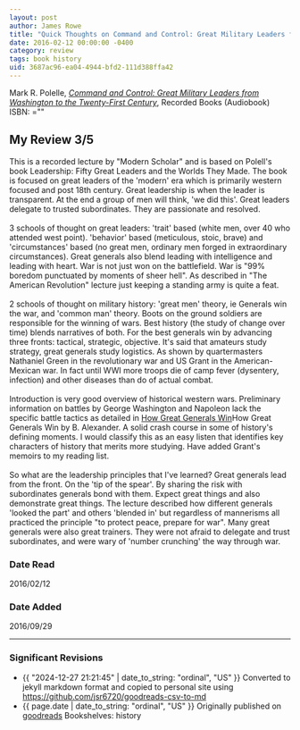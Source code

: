```yaml
---
layout: post
author: James Rowe
title: "Quick Thoughts on Command and Control: Great Military Leaders from Washington to the Twenty-First Century"
date: 2016-02-12 00:00:00 -0400
category: review
tags: book history
uid: 3687ac96-ea04-4944-bfd2-111d388ffa42
---
```


Mark R. Polelle, *[Command and Control: Great Military Leaders from Washington to the Twenty-First Century](https://www.goodreads.com/book/show/12948235)*,  Recorded Books  (Audiobook) ISBN: =""

## My Review 3/5

This is a recorded lecture by "Modern Scholar" and is based on Polell's book Leadership: Fifty Great Leaders and the Worlds They Made. The book is focused on great leaders of the 'modern' era which is primarily western focused and post 18th century. Great leadership is when the leader is transparent. At the end a group of men will think, 'we did this'. Great leaders delegate to trusted subordinates. They are passionate and resolved.<br/><br/>3 schools of thought on great leaders: 'trait' based (white men, over 40 who attended west point). 'behavior' based (meticulous, stoic, brave) and 'circumstances' based (no great men, ordinary men forged in extraordinary circumstances). Great generals also blend leading with intelligence and leading with heart. War is not just won on the battlefield. War is "99% boredom punctuated by moments of sheer hell". As described in "The American Revolution" lecture just keeping a standing army is quite a feat.<br/><br/>2 schools of thought on military history: 'great men' theory, ie Generals win the war, and 'common man' theory. Boots on the ground soldiers are responsible for the winning of wars. Best history (the study of change over time) blends narratives of both. For the best generals win by advancing three fronts: tactical, strategic, objective. It's said that amateurs study strategy, great generals study logistics. As shown by quartermasters Nathaniel Green in the revolutionary war and US Grant in the American-Mexican war. In fact until WWI more troops die of camp fever (dysentery, infection) and other diseases than do of actual combat.<br/><br/>Introduction is very good overview of historical western wars. Preliminary information on battles by George Washington and Napoleon lack the specific battle tactics as detailed in [How Great Generals Win](https://www.goodreads.com/book/show/265223)How Great Generals Win by B. Alexander. A solid crash course in some of history's defining moments. I would classify this as an easy listen that identifies key characters of history that merits more studying. Have added Grant's memoirs to my reading list.<br/><br/>So what are the leadership principles that I've learned? Great generals lead from the front. On the 'tip of the spear'. By sharing the risk with subordinates generals bond with them. Expect great things and also demonstrate great things. The lecture described how different generals 'looked the part' and others 'blended in' but regardless of mannerisms all practiced the principle "to protect peace, prepare for war". Many great generals were also great trainers. They were not afraid to delegate and trust subordinates, and were wary of 'number crunching' the way through war. 

### Date Read
2016/02/12

### Date Added
2016/09/29

---

### Significant Revisions

- {{ "2024-12-27 21:21:45" | date_to_string: "ordinal", "US" }} Converted to jekyll markdown format and copied to personal site using <https://github.com/jsr6720/goodreads-csv-to-md>
- {{ page.date | date_to_string: "ordinal", "US" }} Originally published on [goodreads](https://www.goodreads.com) Bookshelves: history
